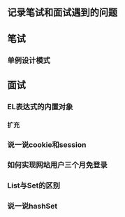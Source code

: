 ## 记录笔试和面试遇到的问题
## 笔试
### 单例设计模式
## 面试
### EL表达式的内置对象
#### 扩充
### 说一说cookie和session
### 如何实现网站用户三个月免登录
### List与Set的区别
### 说一说hashSet
